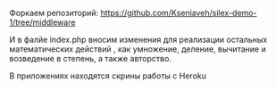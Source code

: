 Форкаем репозиторий: https://github.com/Kseniaveh/silex-demo-1/tree/middleware

И в фалйе index.php вносим изменения для реализации остальных математических действий , как умножение, деление, вычитание и возведение в степень, а также авторство. 

В приложениях находятся скрины работы с Heroku
